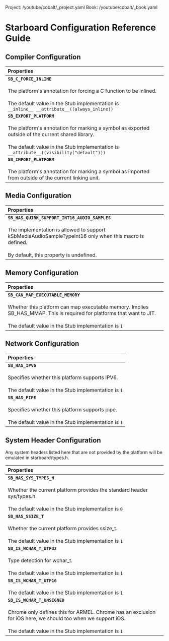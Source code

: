 Project: /youtube/cobalt/_project.yaml
Book: /youtube/cobalt/_book.yaml

# Starboard Configuration Reference Guide

## Compiler Configuration

| Properties |
| :--- |
| **`SB_C_FORCE_INLINE`**<br><br>The platform's annotation for forcing a C function to be inlined.<br><br>The default value in the Stub implementation is <br>`__inline__ __attribute__((always_inline))` |
| **`SB_EXPORT_PLATFORM`**<br><br>The platform's annotation for marking a symbol as exported outside of the current shared library.<br><br>The default value in the Stub implementation is <br>`__attribute__((visibility("default")))` |
| **`SB_IMPORT_PLATFORM`**<br><br>The platform's annotation for marking a symbol as imported from outside of the current linking unit. |


## Media Configuration

| Properties |
| :--- |
| **`SB_HAS_QUIRK_SUPPORT_INT16_AUDIO_SAMPLES`**<br><br>The implementation is allowed to support kSbMediaAudioSampleTypeInt16 only when this macro is defined.<br><br>By default, this property is undefined. |


## Memory Configuration

| Properties |
| :--- |
| **`SB_CAN_MAP_EXECUTABLE_MEMORY`**<br><br>Whether this platform can map executable memory. Implies SB_HAS_MMAP. This is required for platforms that want to JIT.<br><br>The default value in the Stub implementation is `1` |


## Network Configuration

| Properties |
| :--- |
| **`SB_HAS_IPV6`**<br><br>Specifies whether this platform supports IPV6.<br><br>The default value in the Stub implementation is `1` |
| **`SB_HAS_PIPE`**<br><br>Specifies whether this platform supports pipe.<br><br>The default value in the Stub implementation is `1` |


## System Header Configuration

 Any system headers listed here that are not provided by the platform will be emulated in starboard/types.h.

| Properties |
| :--- |
| **`SB_HAS_SYS_TYPES_H`**<br><br> Whether the current platform provides the standard header sys/types.h.<br><br>The default value in the Stub implementation is `0` |
| **`SB_HAS_SSIZE_T`**<br><br>Whether the current platform provides ssize_t.<br><br>The default value in the Stub implementation is `1` |
| **`SB_IS_WCHAR_T_UTF32`**<br><br>Type detection for wchar_t.<br><br>The default value in the Stub implementation is `1` |
| **`SB_IS_WCHAR_T_UTF16`**<br><br>The default value in the Stub implementation is `1` |
| **`SB_IS_WCHAR_T_UNSIGNED`**<br><br>Chrome only defines this for ARMEL. Chrome has an exclusion for iOS here, we should too when we support iOS.<br><br>The default value in the Stub implementation is `1` |

